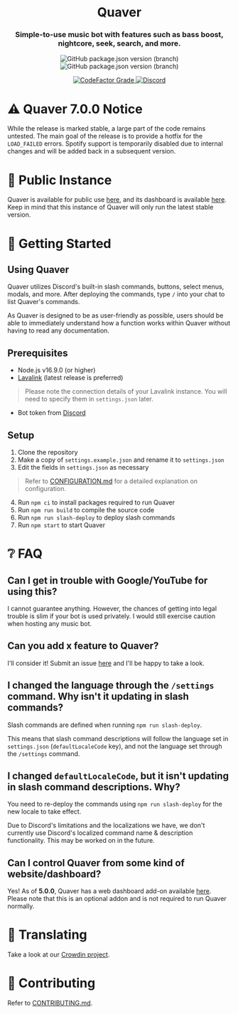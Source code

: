 <h1 align="center" style="border-bottom: none;">Quaver</h1>
<h3 align="center">Simple-to-use music bot with features such as bass boost, nightcore, seek, search, and more.</h3>
<p align="center">
    <img alt="GitHub package.json version (branch)" src="https://img.shields.io/github/package-json/v/zptxdev/quaver/master?color=2a005b&label=stable&style=flat-square">
    <img alt="GitHub package.json version (branch)" src="https://img.shields.io/github/package-json/v/zptxdev/quaver/next?color=46041f&label=next&style=flat-square">
</p>
<p align="center">
    <a href="https://www.codefactor.io/repository/github/zptxdev/quaver/overview/next">
        <img alt="CodeFactor Grade" src="https://img.shields.io/codefactor/grade/github/zptxdev/quaver/next?style=flat-square">
    </a>
    <a href="https://go.zptx.dev/discord">
        <img alt="Discord" src="https://img.shields.io/discord/334654301651730432?label=chat%20with%20us&style=flat-square">
    </a>
</p>

# ⚠️ Quaver 7.0.0 Notice

While the release is marked stable, a large part of the code remains untested. The main goal of the release is to provide a hotfix for the `LOAD_FAILED` errors.
Spotify support is temporarily disabled due to internal changes and will be added back in a subsequent version.

# 🎵 Public Instance

Quaver is available for public use [here](https://go.zptx.dev/InviteQuaver), and its dashboard is available [here](https://quaver.zptx.dev). Keep in mind that this instance of Quaver will only run the latest stable version.

# 🚀 Getting Started

## Using Quaver

Quaver utilizes Discord's built-in slash commands, buttons, select menus, modals, and more. After deploying the commands, type `/` into your chat to list Quaver's commands.

As Quaver is designed to be as user-friendly as possible, users should be able to immediately understand how a function works within Quaver without having to read any documentation.

## Prerequisites

- Node.js v16.9.0 (or higher)
- [Lavalink](https://github.com/freyacodes/Lavalink) (latest release is preferred)
> Please note the connection details of your Lavalink instance. You will need to specify them in `settings.json` later.
- Bot token from [Discord](https://discord.com/developers/applications)

## Setup

1. Clone the repository
2. Make a copy of `settings.example.json` and rename it to `settings.json`
3. Edit the fields in `settings.json` as necessary
> Refer to [CONFIGURATION.md](CONFIGURATION.md) for a detailed explanation on configuration.
4. Run `npm ci` to install packages required to run Quaver
5. Run `npm run build` to compile the source code
6. Run `npm run slash-deploy` to deploy slash commands
7. Run `npm start` to start Quaver

# ❔ FAQ

## Can I get in trouble with Google/YouTube for using this?

I cannot guarantee anything. However, the chances of getting into legal trouble is slim if your bot is used privately. I would still exercise caution when hosting any music bot.

## Can you add x feature to Quaver?

I'll consider it! Submit an issue [here](https://github.com/ZPTXDev/Quaver/issues) and I'll be happy to take a look.

## I changed the language through the `/settings` command. Why isn't it updating in slash commands?

Slash commands are defined when running `npm run slash-deploy`.

This means that slash command descriptions will follow the language set in `settings.json` (`defaultLocaleCode` key), and not the language set through the `/settings` command.

## I changed `defaultLocaleCode`, but it isn't updating in slash command descriptions. Why?

You need to re-deploy the commands using `npm run slash-deploy` for the new locale to take effect.

Due to Discord's limitations and the localizations we have, we don't currently use Discord's localized command name & description functionality. This may be worked on in the future.

## Can I control Quaver from some kind of website/dashboard?

Yes! As of **5.0.0**, Quaver has a web dashboard add-on available [here](https://github.com/ZPTXDev/Quaver-Web). Please note that this is an optional addon and is not required to run Quaver normally.

# 💬 Translating

Take a look at our [Crowdin project](https://translate.zptx.dev).

# 📝 Contributing

Refer to [CONTRIBUTING.md](CONTRIBUTING.md).
